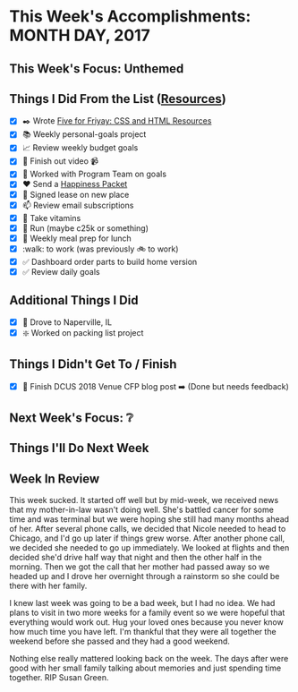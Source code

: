 # This Week's Accomplishments: **MONTH DAY**, 2017

## This Week's Focus: Unthemed

## Things I Did From the List ([Resources](resources.md))

- [x] :black_nib: Wrote [Five for Friyay: CSS and HTML Resources](https://jefftriplett.com/2017/five-for-friyay-css-html-resources/)
- [x] :books: Weekly personal-goals project
- [x] :chart_with_upwards_trend: Review weekly budget goals
- [x] :evergreen_tree: Finish out video :video_camera:
- [x] :evergreen_tree: Worked with Program Team on goals
- [x] :heart: Send a [Happiness Packet](https://www.happinesspackets.io/)
- [x] :house_with_garden: Signed lease on new place
- [x] :mailbox: Review email subscriptions
- [x] :muscle: Take vitamins
- [x] :running: Run (maybe c25k or something)
- [x] :stew: Weekly meal prep for lunch
- [x] :walk: to work (was previously :bike: to work)
- [x] :white_check_mark: Dashboard order parts to build home version
- [x] :white_check_mark: Review daily goals

## Additional Things I Did

- [x] :car: Drove to Naperville, IL
- [x] :sparkle: Worked on packing list project

## Things I Didn't Get To / Finish

- [x] :calendar: Finish DCUS 2018 Venue CFP blog post :arrow_right: (Done but needs feedback)

## Next Week's Focus: :grey_question:

## Things I'll Do Next Week

## Week In Review

This week sucked. It started off well but by mid-week, we received news that my mother-in-law wasn't doing well. She's battled cancer for some time and was terminal but we were hoping she still had many months ahead of her. After several phone calls, we decided that Nicole needed to head to Chicago, and I'd go up later if things grew worse. After another phone call, we decided she needed to go up immediately. We looked at flights and then decided she'd drive half way that night and then the other half in the morning. Then we got the call that her mother had passed away so we headed up and I drove her overnight through a rainstorm so she could be there with her family.

I knew last week was going to be a bad week, but I had no idea. We had plans to visit in two more weeks for a family event so we were hopeful that everything would work out. Hug your loved ones because you never know how much time you have left. I'm thankful that they were all together the weekend before she passed and they had a good weekend. 

Nothing else really mattered looking back on the week. The days after were good with her small family talking about memories and just spending time together. RIP Susan Green.
